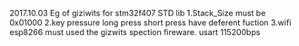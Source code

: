 2017.10.03
Eg of giziwits for stm32f407 STD lib 
1.Stack_Size must be 0x01000 
2.key pressure long press short press have deferent fuction
3.wifi esp8266 must used the gizwits spection fireware. usart 115200bps
